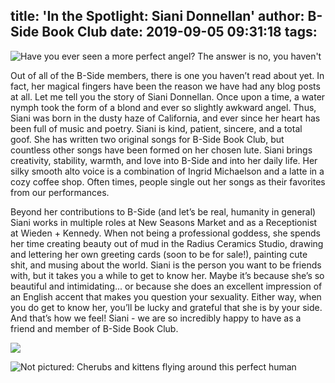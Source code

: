 title: 'In the Spotlight: Siani Donnellan'
author: B-Side Book Club
date: 2019-09-05 09:31:18
tags:
---
![Have you ever seen a more perfect angel? The answer is no, you haven't](/img/Siani1.png)

Out of all of the B-Side members, there is one you haven’t read about yet. In fact, her magical fingers have been the reason we have had any blog posts at all. Let me tell you the story of Siani Donnellan. Once upon a time, a water nymph took the form of a blond and ever so slightly awkward angel. Thus, Siani was born in the dusty haze of California, and ever since her heart has been full of music and poetry. Siani is kind, patient, sincere, and a total goof. She has written two original songs for B-Side Book Club, but countless other songs have been formed on her chosen lute.  Siani brings creativity, stability, warmth, and love into B-Side and into her daily life.  Her silky smooth alto voice is a combination of Ingrid Michaelson and a latte in a cozy coffee shop. Often times, people single out her songs as their favorites from our performances. 

Beyond her contributions to B-Side (and let’s be real, humanity in general) Siani works in multiple roles at New Seasons Market and as a Receptionist at Wieden + Kennedy. When not being a professional goddess, she spends her time creating beauty out of mud in the Radius Ceramics Studio, drawing and lettering her own greeting cards (soon to be for sale!), painting cute shit, and musing about the world. 
Siani is the person you want to be friends with, but it takes you a while to get to know her. Maybe it’s because she’s so beautiful and intimidating... or because she does an excellent impression of an English accent that makes you question your sexuality. Either way, when you do get to know her, you’ll be lucky and grateful that she is by your side. And that’s how we feel! Siani - we are so incredibly happy to have as a friend and member of B-Side Book Club. 



![](/img/Siani3.png)

![Not pictured: Cherubs and kittens flying around this perfect human](/img/Siani2.png)
